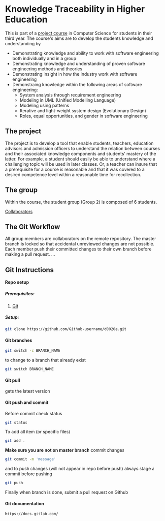 # Knowledge Traceability in Higher Education

This is part of a [project course](https://www.ltu.se/edu/course/D00/D0020E/D0020E-Projekt-i-datateknik-1.112677?kursView=kursplan&l=en) in Computer Science for students in their third year.
The course's aims are to develop the students knowledge and understanding by
- Demonstrating knowledge and ability to work with software engineering both individually and in a group 
- Demonstrating knowledge and understanding of proven software engineering methods and theories
- Demonstrating insight in how the industry work with software engineering 
- Demonstraing knowledge within the following areas of software engineering: 
	- System analysis through requirement engineering
	- Modeling in UML (Unified Modelling Language)
	- Modeling using patterns
	- Iterative and light-weight system design (Evolutionary Design)
	- Roles, equal opportunities, and gender in software engineering 

## The project
The project is to develop a tool that enable students, teachers, education advisors and admission officers to understand the relation between courses and their associated knowledge components and students' mastery of the latter.
For example, a student should easily be able to understand where a challenging topic will be used in later classes.
Or, a teacher can insure that a prerequisite for a course is reasonable and that it was covered to a desired competence level within a reasonable time for recollection.

## The group
Within the course, the student group (Group 2) is composed of 6 students.

[Collaborators](../master/people/)

## The Git Workflow
All group members are collaborators on the remote repository.
The master branch is locked so that accidental unreviewed changes are not possible.
Each member push their committed changes to their own branch before making a pull request.
...

## Git Instructions
#### Repo setup
##### Prerequisites:

1. [Git](https://git-scm.com/ "Git Homepage")

##### Setup:

```bash
git clone https://github.com/Github-username/d0020e.git
```

#### Git branches


```bash
git switch -c BRANCH_NAME
```
to change to a branch that already exist 

```bash
git switch BRANCH_NAME
```
#### Git pull
gets the latest version


#### Git push and commit
Before commit check status
```bash
git status
```
To add all item (or specific files) 
```bash
git add .
```
**Make sure you are not on master branch**
commit changes
```bash
git commit -m 'message'
```
and to push changes (will not appear in repo before push) always stage a commit before pushing
```bash
git push
```
Finally when branch is done, submit a pull request on Github

#### Git documentation

`https://docs.gitlab.com/`
